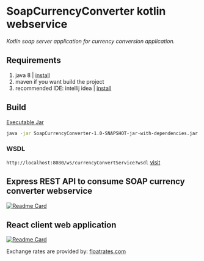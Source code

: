 # SoapCurrencyConverter kotlin webservice
_Kotlin soap server application for currency conversion application._


## Requirements
1. java 8 | [install](https://www.oracle.com/java/technologies/javase/javase8-archive-downloads.html)
2. maven if you want build the project
3. recommended IDE: intellij idea | [install](https://www.jetbrains.com/idea/download/?fromIDE=)

## Build

[Executable Jar](https://github.com/ramesh-x90/SoapCurrencyConverter-kotlin-webservice/releases)


```sh
java -jar SoapCurrencyConverter-1.0-SNAPSHOT-jar-with-dependencies.jar -p <port> -k <apiKey>
```

### WSDL
`http://localhost:8080/ws/currencyConvertService?wsdl` [visit](http://localhost:8080/ws/currencyConvertService?wsdl)


## Express REST API to consume SOAP currency converter webservice
[![Readme Card](https://github-readme-stats.vercel.app/api/pin/?username=ramesh-x90&repo=Express-REST-middleware-for-Currency-converter-web-application)](https://github.com/ramesh-x90/Express-REST-middleware-for-Currency-converter-web-application.git)


## React client web application
[![Readme Card](https://github-readme-stats.vercel.app/api/pin/?username=ramesh-x90&repo=react-client-for-currency-converter-webservice)](https://github.com/ramesh-x90/react-client-for-currency-converter-webservice.git)



Exchange rates are provided by: [floatrates.com](https://www.floatrates.com/json-feeds.html)
